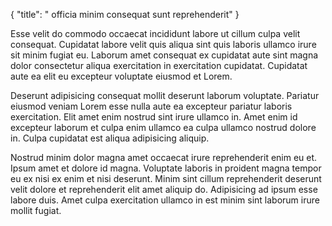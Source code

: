 {
  "title": " officia minim consequat sunt reprehenderit"
}

Esse velit do commodo occaecat incididunt labore ut cillum culpa velit consequat. Cupidatat labore velit quis aliqua sint quis laboris ullamco irure sit minim fugiat eu. Laborum amet consequat ex cupidatat aute sint magna dolor consectetur aliqua exercitation in exercitation cupidatat. Cupidatat aute ea elit eu excepteur voluptate eiusmod et Lorem.

Deserunt adipisicing consequat mollit deserunt laborum voluptate. Pariatur eiusmod veniam Lorem esse nulla aute ea excepteur pariatur laboris exercitation. Elit amet enim nostrud sint irure ullamco in. Amet enim id excepteur laborum et culpa enim ullamco ea culpa ullamco nostrud dolore in. Culpa cupidatat est aliqua adipisicing aliquip.

Nostrud minim dolor magna amet occaecat irure reprehenderit enim eu et. Ipsum amet et dolore id magna. Voluptate laboris in proident magna tempor eu ex nisi ex enim et nisi deserunt. Minim sint cillum reprehenderit deserunt velit dolore et reprehenderit elit amet aliquip do. Adipisicing ad ipsum esse labore duis. Amet culpa exercitation ullamco in est minim sint laborum irure mollit fugiat.